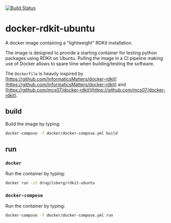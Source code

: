 [![Build Status](https://travis-ci.org/drugilsberg/docker-rdkit-ubuntu.svg?branch=master)](https://travis-ci.org/drugilsberg/docker-rdkit-ubuntu)

# docker-rdkit-ubuntu

A docker image containing a "lightweight" RDKit installation.

The image is designed to provide a starting container for testing python packages using RDKit on Ubuntu.
Pulling the image in a CI pipeline making use of Docker allows to spare time when building/testing the software.

The `Dockerfile` is heavily inspired by [https://github.com/InformaticsMatters/docker-rdkit](https://github.com/InformaticsMatters/docker-rdkit) and [https://github.com/mcs07/docker-rdkit](https://github.com/mcs07/docker-rdkit).

## build

Build the image by typing:

```sh
docker-compose -f docker/docker-compose.yml build
```

## run

### `docker`

Run the container by typing:

```sh
docker run -it drugilsberg/rdkit-ubuntu
```

### `docker-compose`

Run the container by typing:

```sh
docker-compose -f docker/docker-compose.yml run
```

